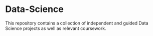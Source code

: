 # Data-Science
This repository contains a collection of independent and guided Data Science projects as well as relevant coursework.
